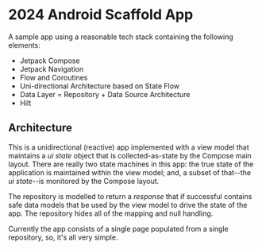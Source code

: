# 2024 Android Scaffold App

A sample app using a reasonable tech stack containing the following elements:

* Jetpack Compose
* Jetpack Navigation
* Flow and Coroutines
* Uni-directional Architecture based on State Flow
* Data Layer = Repository + Data Source Architecture
* Hilt

## Architecture
This is a unidirectional (reactive) app implemented with a view model that maintains a _ui state_ object that is collected-as-state by the Compose main layout.
There are really two state machines in this app:  the true state of the application is maintained within the view model;  and, a subset of that--the _ui state_--is monitored by the Compose layout.

The repository is modelled to return a _response_ that if successful contains safe data models that be used by the view model to drive the state of the app.  The repository hides all of the mapping and null handling.

Currently the app consists of a single page populated from a single repository, so, it's all very simple.

